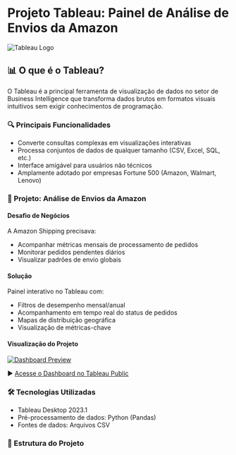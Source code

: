 # Projeto Tableau: Painel de Análise de Envios da Amazon

![Tableau Logo](https://upload.wikimedia.org/wikipedia/commons/4/4b/Tableau_Logo.png)

## 📊 O que é o Tableau?
O Tableau é a principal ferramenta de visualização de dados no setor de Business Intelligence que transforma dados brutos em formatos visuais intuitivos sem exigir conhecimentos de programação.

### 🔍 Principais Funcionalidades
- Converte consultas complexas em visualizações interativas
- Processa conjuntos de dados de qualquer tamanho (CSV, Excel, SQL, etc.)
- Interface amigável para usuários não técnicos
- Amplamente adotado por empresas Fortune 500 (Amazon, Walmart, Lenovo)

### 🚀 Projeto: Análise de Envios da Amazon

#### Desafio de Negócios
A Amazon Shipping precisava:
- Acompanhar métricas mensais de processamento de pedidos
- Monitorar pedidos pendentes diários
- Visualizar padrões de envio globais

#### Solução
Painel interativo no Tableau com:
- Filtros de desempenho mensal/anual
- Acompanhamento em tempo real do status de pedidos
- Mapas de distribuição geográfica
- Visualização de métricas-chave

#### Visualização do Projeto
[![Dashboard Preview](https://example.com/preview-image.jpg)](https://public.tableau.com/app/profile/wendy.minai/viz/AmazonShippingAnalytics_16727658180260/Dashboard1)

▶️ [Acesse o Dashboard no Tableau Public](https://public.tableau.com/app/profile/felipe.menezes.chaves/viz/AmazonShippingAnalytics_17517523028950/Dashboard1)

### 🛠️ Tecnologias Utilizadas
- Tableau Desktop 2023.1
- Pré-processamento de dados: Python (Pandas)
- Fontes de dados: Arquivos CSV

### 📂 Estrutura do Projeto
